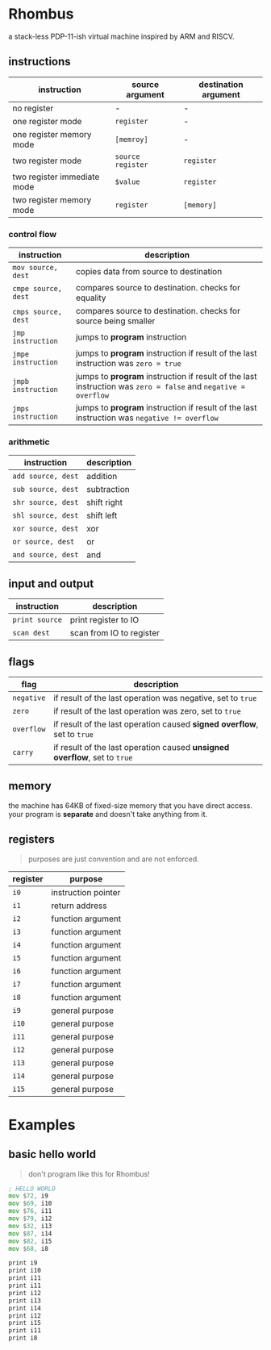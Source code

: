 # Rhombus
a stack-less PDP-11-ish virtual machine inspired by ARM and RISCV. 

## instructions
| instruction | source argument | destination argument |
| ----------- | -------------- | --------------- |
| no register | - | - |
| one register mode | `register` | - |
| one register memory mode | `[memroy]` | - |
| two register mode | `source register` | `register` |
| two register immediate mode | `$value` | `register` |
| two register memory mode | `register` | `[memory]` |


### control flow
| instruction | description |
| ----------- | ----------- |
| `mov source, dest` | copies data from source to destination |
| `cmpe source, dest` | compares source to destination. checks for equality |
| `cmps source, dest` | compares source to destination. checks for source being smaller |
| `jmp instruction` | jumps to **program** instruction |
| `jmpe instruction` | jumps to **program** instruction if result of the last instruction was `zero = true` |
| `jmpb instruction` | jumps to **program** instruction if result of the last instruction was `zero = false` and `negative = overflow` |
| `jmps instruction` | jumps to **program** instruction if result of the last instruction was `negative != overflow` |

### arithmetic
| instruction | description |
| ----------- | ----------- |
| `add source, dest` | addition |
| `sub source, dest` | subtraction |
| `shr source, dest` | shift right |
| `shl source, dest` | shift left |
| `xor source, dest` | xor |
| `or source, dest` | or |
| `and source, dest` | and |

## input and output
| instruction | description |
| ----------- | ----------- |
| `print source` | print register to IO |
| `scan dest` | scan from IO to register |

## flags 

| flag | description |
| ---- | ----------- |
| `negative` | if result of the last operation was negative, set to `true` |
| `zero` | if result of the last operation was zero, set to `true` |
| `overflow` | if result of the last operation caused **signed overflow**, set to `true` |
| `carry` | if result of the last operation caused **unsigned overflow**, set to `true` |

## memory

the machine has 64KB of fixed-size memory that you have direct access. your program is **separate** and doesn't take anything from it.

## registers

> purposes are just convention and are not enforced.

| register | purpose |
| -------- | ------- |
| `i0` | instruction pointer |
| `i1` | return address |
| `i2` | function argument |
| `i3` | function argument |
| `i4` | function argument |
| `i5` | function argument |
| `i6` | function argument |
| `i7` | function argument |
| `i8` | function argument |
| `i9` | general purpose |
| `i10` | general purpose |
| `i11` | general purpose |
| `i12` | general purpose |
| `i13` | general purpose |
| `i14` | general purpose |
| `i15` | general purpose |

# Examples

## basic hello world

> don't program like this for Rhombus!

```asm
; HELLO WORLD
mov $72, i9
mov $69, i10
mov $76, i11
mov $79, i12
mov $32, i13
mov $87, i14
mov $82, i15
mov $68, i8

print i9
print i10
print i11
print i11
print i12
print i13
print i14
print i12
print i15
print i11
print i8
```
